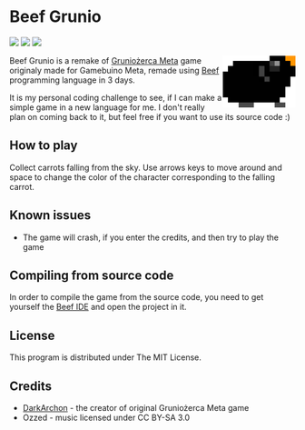 # Beef Grunio

[![](https://img.shields.io/github/downloads/Athlon007/BeefGrunio/total?style=for-the-badge)](https://github.com/Athlon007/BeefGrunio/releases)
[![](https://img.shields.io/github/v/release/Athlon007/BeefGrunio?style=for-the-badge)](https://github.com/Athlon007/BeefGrunio/releases)
[![](https://img.shields.io/github/license/Athlon007/BeefGrunio?style=for-the-badge)](LICENSE.md)

<img align="right" src="media/gitico.bmp" alt="icon" width=128 />

Beef Grunio is a remake of [Gruniożerca Meta](https://github.com/arhneu/gruniozerca-meta) game originaly made for Gamebuino Meta, remade using [Beef](https://www.beeflang.org/) programming language in 3 days.

It is my personal coding challenge to see, if I can make a simple game in a new language for me. I don't really plan on coming back to it, but feel free if you want to use its source code :)

## How to play

Collect carrots falling from the sky. Use arrows keys to move around and space to change the color of the character corresponding to the falling carrot.

## Known issues

- The game will crash, if you enter the credits, and then try to play the game

## Compiling from source code

In order to compile the game from the source code, you need to get yourself the [Beef IDE](https://www.beeflang.org/) and open the project in it.

## License

This program is distributed under The MIT License.

## Credits

- [DarkArchon](http://arhn.eu/) - the creator of original Gruniożerca Meta game
- Ozzed - music licensed under CC BY-SA 3.0
